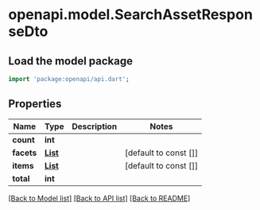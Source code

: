 # openapi.model.SearchAssetResponseDto

## Load the model package
```dart
import 'package:openapi/api.dart';
```

## Properties
Name | Type | Description | Notes
------------ | ------------- | ------------- | -------------
**count** | **int** |  | 
**facets** | [**List<SearchFacetResponseDto>**](SearchFacetResponseDto.md) |  | [default to const []]
**items** | [**List<AssetResponseDto>**](AssetResponseDto.md) |  | [default to const []]
**total** | **int** |  | 

[[Back to Model list]](../README.md#documentation-for-models) [[Back to API list]](../README.md#documentation-for-api-endpoints) [[Back to README]](../README.md)


